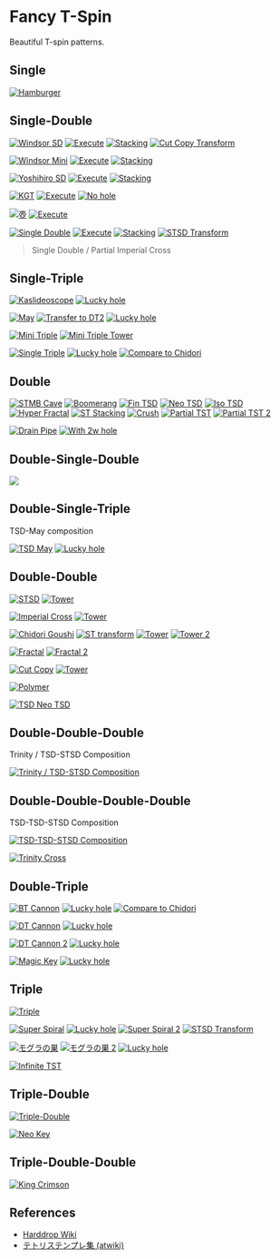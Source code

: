 Fancy T-Spin
============

Beautiful T-spin patterns.

Single
-------

[![Hamburger](https://fumen-svg-server--eight041.repl.co/?data=v115%40mfG8DeF8CeG8CeG8DeF8CeG8CeG8DeF8CeG8CeG8De%3FF8CeG8CeG8JeAgWJAIyehDVsZrDSBAAAvhJ0pBdlfFlBAAA%3F0fBdbfFbBAAAJkBAAA&delay=500)](https://harddrop.com/fumen/?v115@mfG8DeF8CeG8CeG8DeF8CeG8CeG8DeF8CeG8CeG8De?F8CeG8CeG8JeAgWJAIyehDVsZrDSBAAAvhJ0pBdlfFlBAAA?0fBdbfFbBAAAJkBAAA)

Single-Double
--------------

[![Windsor SD](https://fumen-svg-server--eight041.repl.co/?data=v115%40zgC8GeB8HeC8AeI8CeH8AeE8JeAgWMAXORoDzXyTAS%3FIT7B)](https://harddrop.com/fumen/?v115@zgC8GeB8HeC8AeI8CeH8AeE8JeAgWMAXORoDzXyTAS?IT7B)
[![Execute](https://fumen-svg-server--eight041.repl.co/?data=v115%40zgC8GeB8HeC8AeI8CeH8AeE8JeAgWHAlUlkDVPdCAv%3FhGtgflgf9gBAAANrfFrBAAA)](https://harddrop.com/fumen/?v115@zgC8GeB8HeC8AeI8CeH8AeE8JeAgWHAlUlkDVPdCAv?hGtgflgf9gBAAANrfFrBAAA)
[![Stacking](https://fumen-svg-server--eight041.repl.co/?delay=1500&data=v115%40HhC8DeF8DeG8AeE8JeAgWIAzOckDrOZyD0gR4GeR4L%3Fei0Ieg0WeAAPAA)](https://harddrop.com/fumen/?v115@HhC8DeF8DeG8AeE8JeAgWIAzOckDrOZyD0gR4GeR4L?ei0Ieg0WeAAPAA)
[![Cut Copy Transform](https://fumen-svg-server--eight041.repl.co/?delay=1500&data=v115%40zgC8GeB8HeC8AeI8CeH8AeE8JeAgWWADA3TASI3LEw%3FW98AQuReDudHNEy0BAAxgAtg0EeRpBtg0EeRpAth0neAAA)](https://harddrop.com/fumen/?v115@zgC8GeB8HeC8AeI8CeH8AeE8JeAgWWADA3TASI3LEw?W98AQuReDudHNEy0BAAxgAtg0EeRpBtg0EeRpAth0neAAA)

[![Windsor Mini](https://fumen-svg-server--eight041.repl.co/?data=v115%40HhI8AeF8CeH8AeB8JeAgWOAXORoDzXyTASo93DuuBA%3FA)](https://harddrop.com/fumen/?v115@HhI8AeF8CeH8AeB8JeAgWOAXORoDzXyTASo93DuuBA?A)
[![Execute](https://fumen-svg-server--eight041.repl.co/?data=v115%40HhI8AeF8CeH8AeB8JeAgWHAlUlkDVPdCAvhFVjf9jB%3FAAA9sflsBAAA)](https://harddrop.com/fumen/?v115@HhI8AeF8CeH8AeB8JeAgWHAlUlkDVPdCAvhFVjf9jB?AAA9sflsBAAA)
[![Stacking](https://fumen-svg-server--eight041.repl.co/?delay=1500&data=v115%40RhF8CeH8AeB8JeAgWIAzOckDrOZyDzgglIeglAeg0G%3Fehli0zheeAAA)](https://harddrop.com/fumen/?v115@RhF8CeH8AeB8JeAgWIAzOckDrOZyDzgglIeglAeg0G?ehli0zheeAAA)

[![Yoshihiro SD](https://fumen-svg-server--eight041.repl.co/?data=v115%40ChB8CeF8DeG8CeI8KeAgWOAZn81DJ9VXEvoo2Az2AA%3FA)](https://harddrop.com/fumen/?v115@ChB8CeF8DeG8CeI8KeAgWOAZn81DJ9VXEvoo2Az2AA?A)
[![Execute](https://fumen-svg-server--eight041.repl.co/?data=v115%40ChB8CeF8DeG8CeI8KeAgWHAlUlkDVPdCAvhFVtf9tB%3FAAAtsflsBAAA)](https://harddrop.com/fumen/?v115@ChB8CeF8DeG8CeI8KeAgWHAlUlkDVPdCAvhFVtf9tB?AAAtsflsBAAA)
[![Stacking](https://fumen-svg-server--eight041.repl.co/?delay=1500&data=v115%40HhD8FeD8FeD8PeAgWIAzOckDrOZyDChR4GeR4HeRpg%3F0GeRpi0KeAAAChxDGexDHexSgHGexSiHKeAAAChh0Geglg0%3FHeglh0Gehli0KeAAA)](https://harddrop.com/fumen/?v115@HhD8FeD8FeD8PeAgWIAzOckDrOZyDChR4GeR4HeRpg?0GeRpi0KeAAAChxDGexDHexSgHGexSiHKeAAAChh0Geglg0?Heglh0Gehli0KeAAA)

[![KGT](https://fumen-svg-server--eight041.repl.co/?data=v115%40pgD8CeG8BeG8CeH8AeI8AeI8AeE8JeAgWDAL71BA)](https://harddrop.com/fumen/?v115@pgD8CeG8BeG8CeH8AeI8AeI8AeE8JeAgWDAL71BA)
[![Execute](https://fumen-svg-server--eight041.repl.co/?data=v115%40pgD8CeG8BeG8CeH8AeI8AeI8AeE8JeAgWHAlUlkDVP%3FdCAvhGNhuAAVhBAAATTB9cflcBAAA)](https://harddrop.com/fumen/?v115@pgD8CeG8BeG8CeH8AeI8AeI8AeE8JeAgWHAlUlkDVP?dCAvhGNhuAAVhBAAATTB9cflcBAAA)
[![No hole](https://fumen-svg-server--eight041.repl.co/?data=v115%40HhD8CeG8BeG8CeD8JeAgWJAOH98AQcTDEFBAAAvhC9%3FrfVwBAAA)](https://harddrop.com/fumen/?v115@HhD8CeG8BeG8CeD8JeAgWJAOH98AQcTDEFBAAAvhC9?rfVwBAAA)

[![壺](https://fumen-svg-server--eight041.repl.co/?data=v115%409gC8CeF8EeF8CeG8CeD8JeAgWGAlPxRBGyAAA)](https://harddrop.com/fumen/?v115@9gC8CeF8EeF8CeG8CeD8JeAgWGAlPxRBGyAAA)
[![Execute](https://fumen-svg-server--eight041.repl.co/?data=v115%409gC8CeF8EeF8CeG8CeD8JeAgWHAlUlkDVPdCAvhHXr%3FQAAtlfllf9lBAAA9rflrBAAA)](https://harddrop.com/fumen/?v115@9gC8CeF8EeF8CeG8CeD8JeAgWHAlUlkDVPdCAvhHXr?QAAtlfllf9lBAAA9rflrBAAA)

[![Single Double](https://fumen-svg-server--eight041.repl.co/?data=v115%405gB8BeG8CeG8AeH8CeH8BeA8JeAgWPATOZyDs488AQ%3FmqhECDdCA)](https://harddrop.com/fumen/?v115@5gB8BeG8CeG8AeH8CeH8BeA8JeAgWPATOZyDs488AQ?mqhECDdCA)
[![Execute](https://fumen-svg-server--eight041.repl.co/?data=v115%405gB8BeG8CeG8AeH8CeH8BeA8JeAgWHAlUlkDVPdCAv%3FhI9efVjftsflsf9sBAAA9jfFoBAAA)](https://harddrop.com/fumen/?v115@5gB8BeG8CeG8AeH8CeH8BeA8JeAgWHAlUlkDVPdCAv?hI9efVjftsflsf9sBAAA9jfFoBAAA)
[![Stacking](https://fumen-svg-server--eight041.repl.co/?delay=1500&data=v115%40HhG8CeF8DeG8MeAgWIAzOckDrOZyD5gR4GeR4KehlI%3FeglIeglJeAAA)](https://harddrop.com/fumen/?v115@HhG8CeF8DeG8MeAgWIAzOckDrOZyD5gR4GeR4KehlI?eglIeglJeAAA)
[![STSD Transform](https://fumen-svg-server--eight041.repl.co/?data=v115%405gB8GeB8CeG8AeH8CeH8BeA8JeAg0QAz%2BT7BFbEwCy%3FC5aEmXyGEvhG9efVjftsf1sBAAA5jBcZBHhF8DeE8YeAAA)](https://harddrop.com/fumen/?v115@5gB8GeB8CeG8AeH8CeH8BeA8JeAg0QAz+T7BFbEwCy?C5aEmXyGEvhG9efVjftsf1sBAAA5jBcZBHhF8DeE8YeAAA)
> Single Double / Partial Imperial Cross

Single-Triple
--------------

[![Kaslideoscope](https://fumen-svg-server--eight041.repl.co/?data=v115%40pgD8CeF8DeF8AeI8CeG8CeI8AeD8JeAgWNALScDEJ3%3FENEzVzQEFBAAAhgRpHeRLHewDIewDAeiWEewDCegWEewDae%3FAAPAAvhHVcftlfVrf9rBAAAVhftqBAAA)](https://harddrop.com/fumen/?v115@pgD8CeF8DeF8AeI8CeG8CeI8AeD8JeAgWNALScDEJ3?ENEzVzQEFBAAAhgRpHeRLHewDIewDAeiWEewDCegWEewDae?AAPAAvhHVcftlfVrf9rBAAAVhftqBAAA)
[![Lucky hole](https://fumen-svg-server--eight041.repl.co/?data=v115%40fgD8BeG8CeG8AeI8CeG8CeI8AeH8AeE8JeAgWMAMwg%3F%2FD5oo2Ao3krDvhM9SuAAVXftgfVmf9mBAAA9XfVcftlBAAA%3FNrfFrBAAA)](https://harddrop.com/fumen/?v115@fgD8BeG8CeG8AeI8CeG8CeI8AeH8AeE8JeAgWMAMwg?/D5oo2Ao3krDvhM9SuAAVXftgfVmf9mBAAA9XfVcftlBAAA?NrfFrBAAA)
  
[![May](https://fumen-svg-server--eight041.repl.co/?data=v115%40pgB8HeA8IeA8AeI8BeH8CeG8BeG8JeAgWDANyJDAfg%3FRpHeRLHewDIewDAeBPFewDBeBPEewDceAAPAAvhGVbftkfF%3FqBAAAVgftpBAAA)](https://harddrop.com/fumen/?v115@pgB8HeA8IeA8AeI8BeH8CeG8BeG8JeAgWDANyJDAfg?RpHeRLHewDIewDAeBPFewDBeBPEewDceAAPAAvhGVbftkfF?qBAAAVgftpBAAA)
[![Transfer to DT2](https://fumen-svg-server--eight041.repl.co/?data=v115%40pgB8HeA8IeA8AeI8BeH8CeG8BeG8JeAgWTA0LkJET6%3FMXEFbEcEvoo2AkupAAvhGRbuAApffpkBAAAUcB3QBAAA)](https://harddrop.com/fumen/?v115@pgB8HeA8IeA8AeI8BeH8CeG8BeG8JeAgWTA0LkJET6?MXEFbEcEvoo2AkupAAvhGRbuAApffpkBAAAUcB3QBAAA)
[![Lucky hole](https://fumen-svg-server--eight041.repl.co/?data=v115%40fgB8BeG8CeG8AeI8BeH8CeG8BeI8AeG8JeAg0MAMwg%3F%2FD5oo2Ao3krDvhL9RuAAVWftffFlBAAA9WfVbftkBAAA9lf%3FFqBAAA)](https://harddrop.com/fumen/?v115@fgB8BeG8CeG8AeI8BeH8CeG8BeI8AeG8JeAg0MAMwg?/D5oo2Ao3krDvhL9RuAAVWftffFlBAAA9WfVbftkBAAA9lf?FqBAAA)

[![Mini Triple](https://fumen-svg-server--eight041.repl.co/?data=v115%40pgB8HeA8IeA8AeI8BeH8BeH8CeF8JeAgWNANOJ5DFb%3FEwCyuVDEFBAAAvhHVbuAAtkftpfVvBAAAVgftpBAAA)](https://harddrop.com/fumen/?v115@pgB8HeA8IeA8AeI8BeH8BeH8CeF8JeAgWNANOJ5DFb?EwCyuVDEFBAAAvhHVbuAAtkftpfVvBAAAVgftpBAAA)
[![Mini Triple Tower](https://fumen-svg-server--eight041.repl.co/?data=v115%40xeB8HeA8IeA8AeI8BeH8BeH8CeI8AeH8BeH8BeG8Ce%3FG8AeI8BeH8BeH8CeI8AeH8BeH8BeG8CeF8JeAg0VANOJ5DF%3FbEwCyuVDEloo2AUn9rDSBAAAxehWHegWIegWAeBPFewDBeB%3FPEewDBehHEewDCegHEewDRaAegHEeRaBewDEehWBewDEegW%3FCewDEegWAeBPwDEewDBeBPEewDBehHEewDCegHEewDRaAeg%3FHEeRaleAAAvhVVfetoetteVze99e9CfVHftQftVfVbf9lf9%3FqfVvBAAA9qBVvBtpBVvB9qBVvBtpBAAA)](https://harddrop.com/fumen/?v115@xeB8HeA8IeA8AeI8BeH8BeH8CeI8AeH8BeH8BeG8Ce?G8AeI8BeH8BeH8CeI8AeH8BeH8BeG8CeF8JeAg0VANOJ5DF?bEwCyuVDEloo2AUn9rDSBAAAxehWHegWIegWAeBPFewDBeB?PEewDBehHEewDCegHEewDRaAegHEeRaBewDEehWBewDEegW?CewDEegWAeBPwDEewDBeBPEewDBehHEewDCegHEewDRaAeg?HEeRaleAAAvhVVfetoetteVze99e9CfVHftQftVfVbf9lf9?qfVvBAAA9qBVvBtpBVvB9qBVvBtpBAAA)
  
[![Single Triple](https://fumen-svg-server--eight041.repl.co/?data=v115%409gD8BeG8DeG8AeJ8AeD8JeAgWPATOZyDs488AQuR5D%3FQDdCA%2FgRaBeBPCeRaDeBPeeAAPAAvhHNmfFmfdmBAAAXcBV%3FiftrBAAA)](https://harddrop.com/fumen/?v115@9gD8BeG8DeG8AeJ8AeD8JeAgWPATOZyDs488AQuR5D?QDdCA/gRaBeBPCeRaDeBPeeAAPAAvhHNmfFmfdmBAAAXcBV?iftrBAAA)
[![Lucky hole](https://fumen-svg-server--eight041.repl.co/?data=v115%40zgD8BeG8DeG8AeJ8AeJ8AeC8JeAg0MAMwg%2FD5oo2Ao%3F3krDvhHNhuAAFhfdhBAAAXXBVdftmBAAAHhD8DeE8EeB8Te%3FAAAvhCNsfFsBAAA)](https://harddrop.com/fumen/?v115@zgD8BeG8DeG8AeJ8AeJ8AeC8JeAg0MAMwg/D5oo2Ao?3krDvhHNhuAAFhfdhBAAAXXBVdftmBAAAHhD8DeE8EeB8Te?AAAvhCNsfFsBAAA)
[![Compare to Chidori](https://fumen-svg-server--eight041.repl.co/?delay=1000&data=v115%409gB8R4BeBtC8R4DeBtE8AeJ8AeD8JeAgWWADHvQEBM%3FVTASYlNEFbs2BouCNEyuBAA6gg0HeAPglHeg0glAteeAAPA%3FA)](https://harddrop.com/fumen/?v115@9gB8R4BeBtC8R4DeBtE8AeJ8AeD8JeAgWWADHvQEBM?VTASYlNEFbs2BouCNEyuBAA6gg0HeAPglHeg0glAteeAAPA?A)

Double
---------

[![STMB Cave](https://fumen-svg-server--eight041.repl.co/?delay=1000&data=v115%409gC8CeH8AeI8CeG8CeC8JeAgWLAzeW0BFbs2BBSdCA%3FrgRpHeRpLeRaGeRageAAPAArgxSHeRpHegWIegWkeAAA0gg%3FlBPGegHglIeglkeAAAsgAtGegWhlGeg0APCehHxDEeRagWI%3FegWVeAAA)](https://harddrop.com/fumen/?v115@9gC8CeH8AeI8CeG8CeC8JeAgWLAzeW0BFbs2BBSdCA?rgRpHeRpLeRaGeRageAAPAArgxSHeRpHegWIegWkeAAA0gg?lBPGegHglIeglkeAAAsgAtGegWhlGeg0APCehHxDEeRagWI?egWVeAAA)
[![Boomerang](https://fumen-svg-server--eight041.repl.co/?data=v115%40agB8IeA8CeE8AeH8BeH8BeI8AeI8AeI8AeD8JeAgWJ%3FACnrGEFMkJEHBAAAvhCWSuAA%2BcBAAA)](https://harddrop.com/fumen/?v115@agB8IeA8CeE8AeH8BeH8BeI8AeI8AeI8AeD8JeAgWJ?ACnrGEFMkJEHBAAAvhCWSuAA+cBAAA)
[![Fin TSD](https://fumen-svg-server--eight041.repl.co/?data=v115%400gC8GeA8HeB8HeB8BeH8AeG8JeAgWJAGOpTASY9tCk%3FAAAA0giHGegHveAAPAAvhDlhflgfNqBAAA)](https://harddrop.com/fumen/?v115@0gC8GeA8HeB8HeB8BeH8AeG8JeAgWJAGOpTASY9tCk?AAAA0giHGegHveAAPAAvhDlhflgfNqBAAA)
[![Neo TSD](https://fumen-svg-server--eight041.repl.co/?data=v115%40zgC8GeA8IeB8BeH8BeH8AeG8JeAgWJAOYrTASY9tCk%3FAAAAzgiHGegHweAAPAAvhEtgflgfFgfNqBAAA)](https://harddrop.com/fumen/?v115@zgC8GeA8IeB8BeH8BeH8AeG8JeAgWJAOYrTASY9tCk?AAAAzgiHGegHweAAPAAvhEtgflgfFgfNqBAAA)
[![Iso TSD](https://fumen-svg-server--eight041.repl.co/?data=v115%40zgD8FeA8IeB8HeA8BeI8AeG8JeAgWJAJtrTASY9tCk%3FAAAAzgzD3eAAPAAvhDlhfFgfdqBAAA)](https://harddrop.com/fumen/?v115@zgD8FeA8IeB8HeA8BeI8AeG8JeAgWJAJtrTASY9tCk?AAAAzgzD3eAAPAAvhDlhfFgfdqBAAA)
[![Hyper Fractal](https://fumen-svg-server--eight041.repl.co/?data=v115%407fF8DeF8DeF8DeF8DeF8DeF8DeF8DeF8DeF8DeF8De%3FF8Je%2BKYPAIGurDyoo2AmLckD0isCAvhPipQAAAAA%2BgBifB%2B%3FWBiVB%2BMB9VflVBAAA9fflfBAAA9pflpBAAA)](https://harddrop.com/fumen/?v115@7fF8DeF8DeF8DeF8DeF8DeF8DeF8DeF8DeF8DeF8De?F8Je+KYPAIGurDyoo2AmLckD0isCAvhPipQAAAAA+gBifB+?WBiVB+MB9VflVBAAA9fflfBAAA9pflpBAAA)
[![ST Stacking](https://fumen-svg-server--eight041.repl.co/?data=v115%40mfG8DeF8CeG8CeG8DeF8CeG8CeG8DeF8CeG8CeG8De%3FF8CeG8CeG8JeAg0NAze88AwMWeDjB2JEHBAAAmfAAgWIegW%3FHehWHehHIegHHeQagHHeRaIeQaHeRLHeRLIeAPHeBPHeAPP%3FeAAecfRpg0D8CeQpwSgWIegWGeBPgHHewhQLHewhQLIegHI%3FegHIegHGeRpgWGexhgWIeAPGeBtHeAtPeAAAvhS%2FpBdlfFl%3FBAAA%2FkBdgfFgBAAA%2FfBdbfFbBAAeZkBvaBdWfFWBAAAZlBA%3FAA)](https://harddrop.com/fumen/?v115@mfG8DeF8CeG8CeG8DeF8CeG8CeG8DeF8CeG8CeG8De?F8CeG8CeG8JeAg0NAze88AwMWeDjB2JEHBAAAmfAAgWIegW?HehWHehHIegHHeQagHHeRaIeQaHeRLHeRLIeAPHeBPHeAPP?eAAecfRpg0D8CeQpwSgWIegWGeBPgHHewhQLHewhQLIegHI?egHIegHGeRpgWGexhgWIeAPGeBtHeAtPeAAAvhS/pBdlfFl?BAAA/kBdgfFgBAAA/fBdbfFbBAAeZkBvaBdWfFWBAAAZlBA?AA)
[![Crush](https://fumen-svg-server--eight041.repl.co/?delay=1000&data=v115%40%2Fgh0FeB8g0CeF8g0R4G8R4AeE8JeAg0FAjLJbEIBAA%3FAUhRLgHFewhQLPeAAPAA)](https://harddrop.com/fumen/?v115@/gh0FeB8g0CeF8g0R4G8R4AeE8JeAg0FAjLJbEIBAA?AUhRLgHFewhQLPeAAPAA)
[![Partial TST](https://fumen-svg-server--eight041.repl.co/?data=v115%40zgB8HeA8IeA8AeI8BeH8CeF8JeAgWNAQCaeEpikTAS%3FY9tC0AAAAJhBPIeBPYeAAPAAvhCVgftpBAAA)](https://harddrop.com/fumen/?v115@zgB8HeA8IeA8AeI8BeH8CeF8JeAgWNAQCaeEpikTAS?Y9tC0AAAAJhBPIeBPYeAAPAAvhCVgftpBAAA)
[![Partial TST 2](https://fumen-svg-server--eight041.repl.co/?data=v115%40zgB8HeA8IeA8AeI8BeH8DeE8JeAgWRAQCaeEpikTAS%3FY9tCUoo2ASAAAAJhzDGeiWIegWNeAAAvhCVgftpBAAA)](https://harddrop.com/fumen/?v115@zgB8HeA8IeA8AeI8BeH8DeE8JeAgWRAQCaeEpikTAS?Y9tCUoo2ASAAAAJhzDGeiWIegWNeAAAvhCVgftpBAAA)

[![Drain Pipe](https://fumen-svg-server--eight041.repl.co/?data=v115%40fgB8CeG8DeI8AeH8BeH8AeI8AeI8AeE8JeAgWMAkLs%3F4Duoo2AQutrDvhCUSuUAzO0dEloo2Awno2AzX%2FdEEszQEch%3FQCAjLBAAAAPAA)](https://harddrop.com/fumen/?v115@fgB8CeG8DeI8AeH8BeH8AeI8AeI8AeE8JeAgWMAkLs?4Duoo2AQutrDvhCUSuUAzO0dEloo2Awno2AzX/dEEszQEch?QCAjLBAAAAPAA)
[![With 2w hole](https://fumen-svg-server--eight041.repl.co/?data=v115%40fgB8CeG8DeI8AeH8BeH8BeH8BeH8BeD8JeAgWQAXu%2B%3F1DFbU9A3oo2Ao3krDvhDWXuAA%2Bhf%2BrBAAA)](https://harddrop.com/fumen/?v115@fgB8CeG8DeI8AeH8BeH8BeH8BeH8BeD8JeAgWQAXu+?1DFbU9A3oo2Ao3krDvhDWXuAA+hf+rBAAA)

Double-Single-Double
--------------------

[![](https://fumen-svg-server--eight041.repl.co/?data=v115%40pgC8BeH8CeI8AeH8BeG8CeF8CeE8JeAglAhRaGeRaj%3FeAAeughHIegHIegHIegWIegWHehWMeAAekgRpHexhIeQaIe%3FQaIeQLIeQLHehlMeAAevhJtWfVcf9mBAAAdrf1vBAAAdrfF%3FrBAAA)](https://harddrop.com/fumen/?v115@pgC8BeH8CeI8AeH8BeG8CeF8CeE8JeAglAhRaGeRaj?eAAeughHIegHIegHIegWIegWHehWMeAAekgRpHexhIeQaIe?QaIeQLIeQLHehlMeAAevhJtWfVcf9mBAAAdrf1vBAAAdrfF?rBAAA)

Double-Single-Triple
--------------------

TSD-May composition

[![TSD May](https://fumen-svg-server--eight041.repl.co/?delay=1000&data=v115%40agB8IeA8CeE8AeH8CeH8AeH8BeG8CeH8BeD8JeAgWJ%3FAUNKSASo9cDZBAAA5gA8GeAAAeAAGeA8ieAAAAhAABeA8Ge%3FAAAeAAFeB8YeAAANhA8GeAAAeAAGeA8OeAAAUhAABeA8GeA%3FAA8NeAAAKhAAIeA8AeA8IeAANeAAAKhA8AeA8GeAAAeAAXe%3FAAAKhAAA8JeA8GeAAPeAAA)](https://harddrop.com/fumen/?v115@agB8IeA8CeE8AeH8CeH8AeH8BeG8CeH8BeD8JeAgWJ?AUNKSASo9cDZBAAA5gA8GeAAAeAAGeA8ieAAAAhAABeA8Ge?AAAeAAFeB8YeAAANhA8GeAAAeAAGeA8OeAAAUhAABeA8GeA?AA8NeAAAKhAAIeA8AeA8IeAANeAAAKhA8AeA8GeAAAeAAXe?AAAKhAAA8JeA8GeAAPeAAA)
[![Lucky hole](https://fumen-svg-server--eight041.repl.co/?delay=1000&data=v115%40LgC8BeH8CeI8AeH8CeH8AeH8BeG8CeH8BeH8AeE8Je%3FAgWMAMwg%2FD5oo2Ao3krDvgA8GeAAAeAAGeA8seAAPAA2gAA%3FBeA8GeAAAeAAFeB8ieAAADhA8GeAAAeAAGeA8YeAAAKhAAB%3FeA8GeAAA8XeAAAAhAAIeA8AeA8IeAAXeAAAAhA8AeA8GeAA%3FAeAAheAAAAhAAA8JeA8GeAAZeAAA)](https://harddrop.com/fumen/?v115@LgC8BeH8CeI8AeH8CeH8AeH8BeG8CeH8BeH8AeE8Je?AgWMAMwg/D5oo2Ao3krDvgA8GeAAAeAAGeA8seAAPAA2gAA?BeA8GeAAAeAAFeB8ieAAADhA8GeAAAeAAGeA8YeAAAKhAAB?eA8GeAAA8XeAAAAhAAIeA8AeA8IeAAXeAAAAhA8AeA8GeAA?AeAAheAAAAhAAA8JeA8GeAAZeAAA)

Double-Double
--------------

[![STSD](https://fumen-svg-server--eight041.repl.co/?delay=1500&data=v115%402gB8HeA8FeD8AeI8BeH8BeD8JeAgWEAz%2BT7B2gBAHe%3FAAFeDAAeIABeHABeDAJeAAPAA2gh0Heg0Ieg0AehlEeRpBe%3FglEeRpBeglMeAAA2ghHHegHIegHAehWEexSBegWEexSBeg0%3FC8JeAAA2gh0Heg0Ieg0AeBtEeRpBeBtDeRpPeAAA2ghHHeg%3FHIegHAeBPEexSBeBPBeB8xwBeDAJeAAA2gR4GeR4HeRpAeh%3FlEeRpBeglIeglMeAAA2gxDGexDHexSAehWEexSBegWIeg0C%3F8JeAAA2gR4GeR4HeRpAeBtEeRpBeBtVeAAA2gxDGexDHexS%3FAeBPEexSBeBPVeAAA2gh0Geglg0Heglg0AeBtEehlBeBtVe%3FAAA)](https://harddrop.com/fumen/?v115@2gB8HeA8FeD8AeI8BeH8BeD8JeAgWEAz+T7B2gBAHe?AAFeDAAeIABeHABeDAJeAAPAA2gh0Heg0Ieg0AehlEeRpBe?glEeRpBeglMeAAA2ghHHegHIegHAehWEexSBegWEexSBeg0?C8JeAAA2gh0Heg0Ieg0AeBtEeRpBeBtDeRpPeAAA2ghHHeg?HIegHAeBPEexSBeBPBeB8xwBeDAJeAAA2gR4GeR4HeRpAeh?lEeRpBeglIeglMeAAA2gxDGexDHexSAehWEexSBegWIeg0C?8JeAAA2gR4GeR4HeRpAeBtEeRpBeBtVeAAA2gxDGexDHexS?AeBPEexSBeBPVeAAA2gh0Geglg0Heglg0AeBtEehlBeBtVe?AAA)
[![Tower](https://fumen-svg-server--eight041.repl.co/?data=v115%40LgE8EeD8FeD8AeI8BeH8BeH8CeI8AeH8BeH8BeC8Je%3FAgWFAUn9rDSBAAAvhN1NuAANXfNcf1hfdsBAAA1XfNhfNmf%3FlrBAAA1hfNrBAAA)](https://harddrop.com/fumen/?v115@LgE8EeD8FeD8AeI8BeH8BeH8CeI8AeH8BeH8BeC8Je?AgWFAUn9rDSBAAAvhN1NuAANXfNcf1hfdsBAAA1XfNhfNmf?lrBAAA1hfNrBAAA)

[![Imperial Cross](https://fumen-svg-server--eight041.repl.co/?data=v115%402gB8HeA8FeD8AeH8CeH8AeE8JeAgWQAJ0trDy%2BzCEF%3Fbs2BynEbEvhE1huAANrfFrfdrBAAA)](https://harddrop.com/fumen/?v115@2gB8HeA8FeD8AeH8CeH8AeE8JeAgWQAJ0trDy+zCEF?bs2BynEbEvhE1huAANrfFrfdrBAAA)
[![Tower](https://fumen-svg-server--eight041.repl.co/?data=v115%40jfD8BeG8CeG8AeH8CeH8AeJ8CeI8AeH8CeH8AeF8Ce%3FG8AeH8CeH8AeF8JeAgWFAUn9rDSBAAAvha90eV5etCflCf9%3FCBAAA9%2BeFDBAAANIf1NfdYfFYfNYBAAANSflXBAAA9cfVhf%3Ftqflqf9qBAAA9mfFrBAAA)](https://harddrop.com/fumen/?v115@jfD8BeG8CeG8AeH8CeH8AeJ8CeI8AeH8CeH8AeF8Ce?G8AeH8CeH8AeF8JeAgWFAUn9rDSBAAAvha90eV5etCflCf9?CBAAA9+eFDBAAANIf1NfdYfFYfNYBAAANSflXBAAA9cfVhf?tqflqf9qBAAA9mfFrBAAA)

[![Chidori Goushi](https://fumen-svg-server--eight041.repl.co/?delay=1500&data=v115%400gB8GeB8CeH8CeH8AeH8AeF8JeAg0QAj8FoDPMeTAS%3FIAME1974D0gBAGeBAIeBAIeBAZeAAA0gR4GeR4IeBtIeBtZ%3FeAAPAA0gxDGewhwDIeBPIeBPZeAAArgAtHeBtHeAtIeBtIe%3FBtZeAAepgB8AtBeF8AtAPBeE8AeAtA8BeAAEeBtBeA8FeAt%3FAPJeAAOeAAtGAKepaEhDCAAKhQ4IeR4IeQ4OeAAtAApgCAB%3FeEAAeAAJeAAIeAAwDIewDwhIewhOeAAtMAv%2BbrDyoo2AjAH%3FbEhgAtHeBtHeAtJeQ4IeR4IeQ4ZeAAtAAhgAPGeA8BPDeC8%3FAeAPCeBADeAAwDIexDAeAAGewhAAYeAAeqgh0CeAtDeg0Ce%3FBtDeg0ilAtFeglkeAAefgB8EeC8AeglgHCeAPDeglCeBPDe%3FgliWAPAAEegWCeAAgeAAtMA0LmQEs488AQ%2BT7BMgQ4IeR4I%3FeQ4BeRpHeRpFezhGei0Ieg0geAAtAA)](https://harddrop.com/fumen/?v115@0gB8GeB8CeH8CeH8AeH8AeF8JeAg0QAj8FoDPMeTAS?IAME1974D0gBAGeBAIeBAIeBAZeAAA0gR4GeR4IeBtIeBtZ?eAAPAA0gxDGewhwDIeBPIeBPZeAAArgAtHeBtHeAtIeBtIe?BtZeAAepgB8AtBeF8AtAPBeE8AeAtA8BeAAEeBtBeA8FeAt?APJeAAOeAAtGAKepaEhDCAAKhQ4IeR4IeQ4OeAAtAApgCAB?eEAAeAAJeAAIeAAwDIewDwhIewhOeAAtMAv+brDyoo2AjAH?bEhgAtHeBtHeAtJeQ4IeR4IeQ4ZeAAtAAhgAPGeA8BPDeC8?AeAPCeBADeAAwDIexDAeAAGewhAAYeAAeqgh0CeAtDeg0Ce?BtDeg0ilAtFeglkeAAefgB8EeC8AeglgHCeAPDeglCeBPDe?gliWAPAAEegWCeAAgeAAtMA0LmQEs488AQ+T7BMgQ4IeR4I?eQ4BeRpHeRpFezhGei0Ieg0geAAtAA)
[![ST transform](https://fumen-svg-server--eight041.repl.co/?data=v115%400gB8GeB8CeH8CeH8AeH8AeF8JeAgWOAze88AQeSeDu%3FdHNEy0BAAvhEdmuAAFmfNmBAAeacBfgA8IeA8IeA8IeA8De%3FE8neAAAvhDtVfVbf9lBAAA)](https://harddrop.com/fumen/?v115@0gB8GeB8CeH8CeH8AeH8AeF8JeAgWOAze88AQeSeDu?dHNEy0BAAvhEdmuAAFmfNmBAAeacBfgA8IeA8IeA8IeA8De?E8neAAAvhDtVfVbf9lBAAA)
[![Tower](https://fumen-svg-server--eight041.repl.co/?data=v115%40kfB8GeB8CeH8CeH8AeH8AeH8CeH8CeH8AeH8AeH8Ce%3FH8CeH8AeH8AeF8JeAgWFAUn9rDSBAAAvhRd%2BtAAF%2BAAAAtC%3FflCBAAAdSfFSBAAAtWflWBAAAdmfFmBAAAtqflqBAAA)](https://harddrop.com/fumen/?v115@kfB8GeB8CeH8CeH8AeH8AeH8CeH8CeH8AeH8AeH8Ce?H8CeH8AeH8AeF8JeAgWFAUn9rDSBAAAvhRd+tAAF+AAAAtC?flCBAAAdSfFSBAAAtWflWBAAAdmfFmBAAAtqflqBAAA)
[![Tower 2](https://fumen-svg-server--eight041.repl.co/?data=v115%40jfC8CeF8CeH8CeF8CeH8CeF8CeH8CeH8AeH8AeJ8Ae%3FH8AeJ8AeH8AeF8JeAgWJAUn9rDyoo2ASAAAAvhRdSuAAFSB%3FAAAtWflWBAAAdcfFcBAAAtgflgBAAAdmfFmBAAAtqflqBAA%3FA)](https://harddrop.com/fumen/?v115@jfC8CeF8CeH8CeF8CeH8CeF8CeH8CeH8AeH8AeJ8Ae?H8AeJ8AeH8AeF8JeAgWJAUn9rDyoo2ASAAAAvhRdSuAAFSB?AAAtWflWBAAAdcfFcBAAAtgflgBAAAdmfFmBAAAtqflqBAA?A)
  
[![Fractal](https://fumen-svg-server--eight041.repl.co/?data=v115%401gB8FeC8CeH8AeH8CeH8AeE8JeAgWHAmLckD0isCAv%3FhFNhuAAFhBAAANrfFrBAAA)](https://harddrop.com/fumen/?v115@1gB8FeC8CeH8AeH8CeH8AeE8JeAgWHAmLckD0isCAv?hFNhuAAFhBAAANrfFrBAAA)
[![Fractal 2](https://fumen-svg-server--eight041.repl.co/?data=v115%40pgD8FeC8CeH8AeI8BeG8CeH8AeE8JeAgWLAmLckD0i%3FkTAS4oAAvhFNcuAAFcBAAANrfFrBAAA)](https://harddrop.com/fumen/?v115@pgD8FeC8CeH8AeI8BeG8CeH8AeE8JeAgWLAmLckD0i?kTAS4oAAvhFNcuAAFcBAAANrfFrBAAA)
  
[![Cut Copy](https://fumen-svg-server--eight041.repl.co/?delay=1500&data=v115%406gF8DeF8DeG8AeI8AeE8JeAgWKADA3TASI3LEwGCAA%3FqgR4BeRpCeR4CeRpGei0Ieg0geAAPAAqgxDBexSCexhCexS%3FGehHglIeglgeAAPRAFb%2BsCUkFSASIncD2488AZAAAAfgg0D%3FeRpCei0BeRpHeR4GeR4reAAA)](https://harddrop.com/fumen/?v115@6gF8DeF8DeG8AeI8AeE8JeAgWKADA3TASI3LEwGCAA?qgR4BeRpCeR4CeRpGei0Ieg0geAAPAAqgxDBexSCexhCexS?GehHglIeglgeAAPRAFb+sCUkFSASIncD2488AZAAAAfgg0D?eRpCei0BeRpHeR4GeR4reAAA)
[![Tower](https://fumen-svg-server--eight041.repl.co/?data=v115%40jfB8BeH8CeH8AeG8CeH8AeI8CeH8AeG8CeH8AeI8Ce%3FH8AeG8CeH8AeG8JeAg0FAUn9rDSBAAAUfAtDeRpBeBtDeRL%3FBeAPgWDeBPCegWDegHBPAehWDegHCeRaDehHAeRagWDeBPC%3FegWDegHBPAehWDegHCeRaDehHAeRagWDeBPCegWDegHBPAe%3FhWDegHCeRaDehHAeRaOeAAPAAvhR94el4AAAANCfFCBAAA9%3FMflMBAAANWfFWBAAA9gflgBAAANqfFqBAAA)](https://harddrop.com/fumen/?v115@jfB8BeH8CeH8AeG8CeH8AeI8CeH8AeG8CeH8AeI8Ce?H8AeG8CeH8AeG8JeAg0FAUn9rDSBAAAUfAtDeRpBeBtDeRL?BeAPgWDeBPCegWDegHBPAehWDegHCeRaDehHAeRagWDeBPC?egWDegHBPAehWDegHCeRaDehHAeRagWDeBPCegWDegHBPAe?hWDegHCeRaDehHAeRaOeAAPAAvhR94el4AAAANCfFCBAAA9?MflMBAAANWfFWBAAA9gflgBAAANqfFqBAAA)
  
[![Polymer](https://fumen-svg-server--eight041.repl.co/?data=v115%40igC8GeA8IeA8FeD8BeH8AeJ8BeH8AeD8JeAg0HAQ3E%3FvEtI6CAYgg0IeiWGewDIewDIewDBeRaEewDAeRaFeRLHeRL%3FOeAAPAAvhHlYflXfNhBAAeliflhftrBAAA)](https://harddrop.com/fumen/?v115@igC8GeA8IeA8FeD8BeH8AeJ8BeH8AeD8JeAg0HAQ3E?vEtI6CAYgg0IeiWGewDIewDIewDBeRaEewDAeRaFeRLHeRL?OeAAPAAvhHlYflXfNhBAAeliflhftrBAAA)

[![TSD Neo TSD](https://fumen-svg-server--eight041.repl.co/?data=v115%40kgB8IeA8CeE8AeH8BeG8CeG8BeI8AeE8JeAg0PAUNK%3FSAS4fqDvoo2AUNSBAvhIVXuAA9hBAAAiXB9gflgfFhfdrBA%3FAA)](https://harddrop.com/fumen/?v115@kgB8IeA8CeE8AeH8BeG8CeG8BeI8AeE8JeAg0PAUNK?SAS4fqDvoo2AUNSBAvhIVXuAA9hBAAAiXB9gflgfFhfdrBA?AA)

Double-Double-Double
--------------------

Trinity / TSD-STSD Composition

[![Trinity / TSD-STSD Composition](https://fumen-svg-server--eight041.repl.co/?delay=1000&data=v115%40jgB8IeA8DeD8AeH8BeG8CeH8AeI8BeE8JeAgWJAie8%3F8AwM%2BtCkAAAAJhA8IeAAAeAAIeA8OeAAtHA0L2JEJPKDATh%3FA8BeAAGeA8AAOeAAPLA0L2JEJPCUAS4oAAMhAAGeA8AeA8G%3FeAAPeAAPJAke88AwM%2BtCkAAAAChAAGeA8AeA8GeAAZeAAPK%3FAkuhRASITxCz2AAA)](https://harddrop.com/fumen/?v115@jgB8IeA8DeD8AeH8BeG8CeH8AeI8BeE8JeAgWJAie8?8AwM+tCkAAAAJhA8IeAAAeAAIeA8OeAAtHA0L2JEJPKDATh?A8BeAAGeA8AAOeAAPLA0L2JEJPCUAS4oAAMhAAGeA8AeA8G?eAAPeAAPJAke88AwM+tCkAAAAChAAGeA8AeA8GeAAZeAAPK?AkuhRASITxCz2AAA)

Double-Double-Double-Double
-----------------------------

TSD-TSD-STSD Composition

[![TSD-TSD-STSD Composition](https://fumen-svg-server--eight041.repl.co/?delay=1000&data=v115%40OgB8IeA8EeC8AeH8CeH8AeH8CeH8AeH8BeH8BeF8Je%3FAg0RAz%2BT7BFbE6B0r78AwM%2BtCkAAAABhA8GeAAAeAAGeA8a%3FeAAtQAz%2BT7BFbE6BUoo2Az%2BT7BIhAABeA8GeAAA8ZeAAtQA%3Fz%2BT7BFbUzBUoo2Az%2BT7BIhA8KeBAGeA8QeAAtSAz%2BT7BFbE%3FwCyOJ5D0W98AQbAAAShAABeA8GeAAA8PeAAPOAz%2BT7BFbEw%3FCyOJ5D0GCAAtgA8GeAAAeAAGeA8ReA8BeAAGeA8AAPeAAtX%3FAEHxhDs488AQ2tSASo78A436ACFr4AA0gAABeA8GeAAA8te%3FAAtXAEHxhDs488AQztSASo78A436ACFr4AAShAABeA8GeAA%3FA8PeAAtTAie88AQOKSASo78A436ACFr4AA0gA8BeAAGeA8A%3FAteAAPTA0G88AQztSASo78A436ACFr4AALhAAFeB8JeAAPe%3FAAtPAFbuRATJUABG46ACFr4AA0gAABeA8GeAAA8teAAeIhA%3FABeA8GeAAA8ZeAAe0gA8BeAAGeA8AAteAAA3gA8GeAAAeAA%3FFeB8JeBAGeA8QeAAtSA0L2JEJPCUAS4gRASITxCz2AAA%2BgA%3FABeA8GeAAA8jeAAPPAFbuRATJUABG46ACFr4AAShAABeA8G%3FeAAA8PeAAPOA0L2JEJPCUASITxCz2AAA%2BgA8BeAAGeA8AAj%3FeAAPPAFbuRATJUABG46ACFr4AA)](https://harddrop.com/fumen/?v115@OgB8IeA8EeC8AeH8CeH8AeH8CeH8AeH8BeH8BeF8Je?Ag0RAz+T7BFbE6B0r78AwM+tCkAAAABhA8GeAAAeAAGeA8a?eAAtQAz+T7BFbE6BUoo2Az+T7BIhAABeA8GeAAA8ZeAAtQA?z+T7BFbUzBUoo2Az+T7BIhA8KeBAGeA8QeAAtSAz+T7BFbE?wCyOJ5D0W98AQbAAAShAABeA8GeAAA8PeAAPOAz+T7BFbEw?CyOJ5D0GCAAtgA8GeAAAeAAGeA8ReA8BeAAGeA8AAPeAAtX?AEHxhDs488AQ2tSASo78A436ACFr4AA0gAABeA8GeAAA8te?AAtXAEHxhDs488AQztSASo78A436ACFr4AAShAABeA8GeAA?A8PeAAtTAie88AQOKSASo78A436ACFr4AA0gA8BeAAGeA8A?AteAAPTA0G88AQztSASo78A436ACFr4AALhAAFeB8JeAAPe?AAtPAFbuRATJUABG46ACFr4AA0gAABeA8GeAAA8teAAeIhA?ABeA8GeAAA8ZeAAe0gA8BeAAGeA8AAteAAA3gA8GeAAAeAA?FeB8JeBAGeA8QeAAtSA0L2JEJPCUAS4gRASITxCz2AAA+gA?ABeA8GeAAA8jeAAPPAFbuRATJUABG46ACFr4AAShAABeA8G?eAAA8PeAAPOA0L2JEJPCUASITxCz2AAA+gA8BeAAGeA8AAj?eAAPPAFbuRATJUABG46ACFr4AA)

[![Trinity Cross](https://fumen-svg-server--eight041.repl.co/?data=v115%40LgD8BeH8CeI8AeH8BeH8BeG8CeG8AeH8CeH8AeE8Je%3FAgWPA0L2JEJPCUASI%2FVEvt8CAvhVNIf1NfdYfddf1hfNrfF%3FrfdrBAAANSf1XfdifdnflrBAAANcf1hfdsBAAANmflrBAAA%3F)](https://harddrop.com/fumen/?v115@LgD8BeH8CeI8AeH8BeH8BeG8CeG8AeH8CeH8AeE8Je?AgWPA0L2JEJPCUASI/VEvt8CAvhVNIf1NfdYfddf1hfNrfF?rfdrBAAANSf1XfdifdnflrBAAANcf1hfdsBAAANmflrBAAA?)

Double-Triple
--------------

[![BT Cannon](https://fumen-svg-server--eight041.repl.co/?data=v115%40kgB8IeA8CeE8AeH8BeG8CeH8AeJ8AeD8JeAgWLAie8%3F8AwEjJEuXxCAkgBPIeAPAtEeRaAeRLDeRaBeRLpeAAPAAkg%3FhlIeglAPHeQpwwHeQawwHegHHehHWeAAAvhGVXf9hfFmBAA%3FeVhf9rBAAA)](https://harddrop.com/fumen/?v115@kgB8IeA8CeE8AeH8BeG8CeH8AeJ8AeD8JeAgWLAie8?8AwEjJEuXxCAkgBPIeAPAtEeRaAeRLDeRaBeRLpeAAPAAkg?hlIeglAPHeQpwwHeQawwHegHHehHWeAAAvhGVXf9hfFmBAA?eVhf9rBAAA)
[![Lucky hole](https://fumen-svg-server--eight041.repl.co/?data=v115%40VgC8BeB8CeC8CeI8AeH8BeG8CeH8AeJ8AeH8AeE8Je%3FAgWMAMwg%2FD5oo2Ao3krDvhLtMfVSf9cfFhBAAAtWfVcf9mB%3FAAAtlfFrBAAA)](https://harddrop.com/fumen/?v115@VgC8BeB8CeC8CeI8AeH8BeG8CeH8AeJ8AeH8AeE8Je?AgWMAMwg/D5oo2Ao3krDvhLtMfVSf9cfFhBAAAtWfVcf9mB?AAAtlfFrBAAA)
[![Compare to Chidori](https://fumen-svg-server--eight041.repl.co/?delay=1000&data=v115%40kgBtIeBtBeC8R4AeilC8R4BeglF8CeH8AeJ8AeD8Je%3FAgWWADHvQEBMVTASYlNEFbs2BouCNEyuBAAkgBPEeQ4CeBP%3FglCeQaAewDGewhCegWqeAAPAA)](https://harddrop.com/fumen/?v115@kgBtIeBtBeC8R4AeilC8R4BeglF8CeH8AeJ8AeD8Je?AgWWADHvQEBMVTASYlNEFbs2BouCNEyuBAAkgBPEeQ4CeBP?glCeQaAewDGewhCegWqeAAPAA)
  
[![DT Cannon](https://fumen-svg-server--eight041.repl.co/?data=v115%40hgB8IeA8FeB8AeH8BeH8CeH8AeI8AeG8JeAgWLAke8%3F8AwEjJEuXxCAhghHIegHFehWAegHFegWBeBPEegWCeBPheA%3FAPAA3gRaGeRpJeAtDeRLAeBPEeRLAeAPPeAAAvhJNQf1Vfd%3FgfdlfFlBAAANaf1ffdqBAAA)](https://harddrop.com/fumen/?v115@hgB8IeA8FeB8AeH8BeH8CeH8AeI8AeG8JeAgWLAke8?8AwEjJEuXxCAhghHIegHFehWAegHFegWBeBPEegWCeBPheA?APAA3gRaGeRpJeAtDeRLAeBPEeRLAeAPPeAAAvhJNQf1Vfd?gfdlfFlBAAANaf1ffdqBAAA)
[![Lucky hole](https://fumen-svg-server--eight041.repl.co/?data=v115%40XgB8IeI8AeH8BeH8CeH8AeI8AeH8AeH8JeAgWMAMwg%3F%2FD5oo2Ao3krDvhMNLf1QfdbfdgfFgBAAANVf1afdlBAAANk%3FflpBAAA)](https://harddrop.com/fumen/?v115@XgB8IeI8AeH8BeH8CeH8AeI8AeH8AeH8JeAgWMAMwg?/D5oo2Ao3krDvhMNLf1QfdbfdgfFgBAAANVf1afdlBAAANk?flpBAAA)
  
[![DT Cannon 2](https://fumen-svg-server--eight041.repl.co/?data=v115%40jgB8IeA8DeD8AeH8CeH8AeH8BeI8AeE8JeAgWPAke8%3F8AwEjJEuXpTAS4oAA1gRaAeBPDeRaCeBPpeAAPAAjgBPIeA%3FPAtEexhAehlDexhCeglAtGegHgWHeiHVeAAAagR4GeRpAtR%3FegWAPIeAPIeAPHexhg0GeRLMeAAAvhG1WfdhfFhBAAe1gfd%3FrBAAA)](https://harddrop.com/fumen/?v115@jgB8IeA8DeD8AeH8CeH8AeH8BeI8AeE8JeAgWPAke8?8AwEjJEuXpTAS4oAA1gRaAeBPDeRaCeBPpeAAPAAjgBPIeA?PAtEexhAehlDexhCeglAtGegHgWHeiHVeAAAagR4GeRpAtR?egWAPIeAPIeAPHexhg0GeRLMeAAAvhG1WfdhfFhBAAe1gfd?rBAAA)
[![Lucky hole](https://fumen-svg-server--eight041.repl.co/?data=v115%40VgB8BeH8CeI8AeH8CeH8AeH8BeI8AeH8AeF8JeAgWM%3FAMwg%2FD5oo2Ao3krDvhLNMuAA1RfdcfFcBAAANWf1bfdmBAA%3FANlflqBAAA)](https://harddrop.com/fumen/?v115@VgB8BeH8CeI8AeH8CeH8AeH8BeI8AeH8AeF8JeAgWM?AMwg/D5oo2Ao3krDvhLNMuAA1RfdcfFcBAAANWf1bfdmBAA?ANlflqBAAA)

[![Magic Key](https://fumen-svg-server--eight041.repl.co/?data=v115%40sgH8CeH8AeI8AeH8BeI8AeG8JeAgWLANS54Djoo2AL%3F4JDAzgQaIeRaHegHQaHegHIehHReAAPAAvhHdbfFbBAAeDW%3FBNaf1ffdqBAAA)](https://harddrop.com/fumen/?v115@sgH8CeH8AeI8AeH8BeI8AeG8JeAgWLANS54Djoo2AL?4JDAzgQaIeRaHegHQaHegHIehHReAAPAAvhHdbfFbBAAeDW?BNaf1ffdqBAAA)
[![Lucky hole](https://fumen-svg-server--eight041.repl.co/?data=v115%40igH8CeH8AeI8AeH8BeI8AeH8AeH8JeAgWMAMwg%2FD5o%3Fo2Ao3krDvhKdWuAAFWBAAATRBNVf1afdlBAAANkflpBAAA)](https://harddrop.com/fumen/?v115@igH8CeH8AeI8AeH8BeI8AeH8AeH8JeAgWMAMwg/D5o?o2Ao3krDvhKdWuAAFWBAAATRBNVf1afdlBAAANkflpBAAA)

Triple
---------

[![Triple](https://fumen-svg-server--eight041.repl.co/?delay=1500&data=v115%40RhD8FeD8AeE8JeAgWGA0LmQEsoBAA2gh0Heg0Ieg0A%3FeBtIeBtVeAAPAA2ghHHegHIegHAeBPCeDABeBPVeAAAYgh0%3FHeg0Ieg0AehlFewhBeglFewhAeQ4glFewhAeR4FewhBeQ4W%3FeAAeYghHHegHIegHAehWFeQaBegWFeQaAewDgWCeC8Q4Aew%3FDwhF8Q4BewhC8TeAAtNAnLeGEFbMECy3eeEPBAAAsgh0Heg%3F0Ieg0AeR4GeR4heAAtAAsghHHegHIegHAexDFeAAxDheAAt%3FPAz8zCEsn9TASIIWEBSdCAsgh0Heg0Ieg0AeglGeilheAAP%3FAA)](https://harddrop.com/fumen/?v115@RhD8FeD8AeE8JeAgWGA0LmQEsoBAA2gh0Heg0Ieg0A?eBtIeBtVeAAPAA2ghHHegHIegHAeBPCeDABeBPVeAAAYgh0?Heg0Ieg0AehlFewhBeglFewhAeQ4glFewhAeR4FewhBeQ4W?eAAeYghHHegHIegHAehWFeQaBegWFeQaAewDgWCeC8Q4Aew?DwhF8Q4BewhC8TeAAtNAnLeGEFbMECy3eeEPBAAAsgh0Heg?0Ieg0AeR4GeR4heAAtAAsghHHegHIegHAexDFeAAxDheAAt?PAz8zCEsn9TASIIWEBSdCAsgh0Heg0Ieg0AeglGeilheAAP?AA)

[![Super Spiral](https://fumen-svg-server--eight041.repl.co/?data=v115%40tgB8IeA8DeD8AeG8CeG8CeI8AeE8JeAgWOATAurDyo%3Fo2AzIWXEBzBAA9gzDFeRLHeRLHezDPeAAPAA%2BgyhFegWQaH%3FegWQpIeywPeAAAvhD2bfemf2qBAAA)](https://harddrop.com/fumen/?v115@tgB8IeA8DeD8AeG8CeG8CeI8AeE8JeAgWOATAurDyo?o2AzIWXEBzBAA9gzDFeRLHeRLHezDPeAAPAA+gyhFegWQaH?egWQpIeywPeAAAvhD2bfemf2qBAAA)
[![Lucky hole](https://fumen-svg-server--eight041.repl.co/?data=v115%40jgB8IeA8DeD8AeG8CeG8CeI8AeH8AeF8JeAgWMAMwg%3F%2FD5oo2Ao3krDvhG2WuAAehf2lBAAA1bfdmBAAA)](https://harddrop.com/fumen/?v115@jgB8IeA8DeD8AeG8CeG8CeI8AeH8AeF8JeAgWMAMwg?/D5oo2Ao3krDvhG2WuAAehf2lBAAA1bfdmBAAA)
[![Super Spiral 2](https://fumen-svg-server--eight041.repl.co/?data=v115%40tgB8IeA8DeD8AeH8CeG8CeH8AeE8JeAgWSATAurDyo%3Fo2AzIWXEBD98AQbAAAvhD2bfemfGmBAAA)](https://harddrop.com/fumen/?v115@tgB8IeA8DeD8AeH8CeG8CeH8AeE8JeAgWSATAurDyo?o2AzIWXEBD98AQbAAAvhD2bfemfGmBAAA)
[![STSD Transform](https://fumen-svg-server--eight041.repl.co/?data=v115%40tgB8IeA8DeD8AeG8CeG8CeH8BeE8JeAgWQAz%2BT7BFb%3FEwCyC5aEmXyGEvhD2bfemf2qBAAA)](https://harddrop.com/fumen/?v115@tgB8IeA8DeD8AeG8CeG8CeH8BeE8JeAgWQAz+T7BFb?EwCyC5aEmXyGEvhD2bfemf2qBAAA)
  
[![モグラの巣](https://fumen-svg-server--eight041.repl.co/?data=v115%40pgC8CeG8DeH8AeH8CeG8CeI8AeC8JeAgWeAlvs2Alr%3FDfET4M3Alvs2AF2DfET4p9BlPR6BFdAAAvhC0XuXATP0dEl%3Foo2Awno2AzX%2FdEFbEmDy31CAMmQCAjLBAAAAA)](https://harddrop.com/fumen/?v115@pgC8CeG8DeH8AeH8CeG8CeI8AeC8JeAgWeAlvs2Alr?DfET4M3Alvs2AF2DfET4p9BlPR6BFdAAAvhC0XuXATP0dEl?oo2Awno2AzX/dEFbEmDy31CAMmQCAjLBAAAAA)
[![モグラの巣 2](https://fumen-svg-server--eight041.repl.co/?data=v115%40pgC8CeH8CeH8AeH8CeG8CeI8AeC8JeAgWiAlvs2Alr%3FDfET4M3Alvs2AF2DfET4p9BlPR6BFt78AQbAAAvhDUXuLAT%3FX%2FdEFbEmDy31CAMmQBAyAAAAAAtDAFbkAA5RQAA)](https://harddrop.com/fumen/?v115@pgC8CeH8CeH8AeH8CeG8CeI8AeC8JeAgWiAlvs2Alr?DfET4M3Alvs2AF2DfET4p9BlPR6BFt78AQbAAAvhDUXuLAT?X/dEFbEmDy31CAMmQBAyAAAAAAtDAFbkAA5RQAA)
[![Lucky hole](https://fumen-svg-server--eight041.repl.co/?data=v115%40fgC8CeG8DeH8AeH8CeG8CeI8AeH8AeD8JeAgWMAMwg%3F%2FD5oo2Ao3krDvhF0SuAAchBAAA1cfdnBAAA)](https://harddrop.com/fumen/?v115@fgC8CeG8DeH8AeH8CeG8CeI8AeH8AeD8JeAgWMAMwg?/D5oo2Ao3krDvhF0SuAAchBAAA1cfdnBAAA)
  
[![Infinite TST](https://fumen-svg-server--eight041.repl.co/?data=v115%40vhFkKYOApV34Duu2rDFbEwCzOBAAKpQAAJVBvgBMGB%3F6WB7fF8DeF8DeF8DeF8DeF8DeF8DeF8DeF8DeF8DeF8EeE8%3FJeAAAvhK9HfVMftVBAAA9WfVbftkBAAA5gB6RBOaBFgF8De%3FF8DeF8DeF8DeF87eAAAvhHNLf1QfdbBAAANaf1ffdqBAAA)](https://harddrop.com/fumen/?v115@vhFkKYOApV34Duu2rDFbEwCzOBAAKpQAAJVBvgBMGB?6WB7fF8DeF8DeF8DeF8DeF8DeF8DeF8DeF8DeF8DeF8EeE8?JeAAAvhK9HfVMftVBAAA9WfVbftkBAAA5gB6RBOaBFgF8De?F8DeF8DeF8DeF87eAAAvhHNLf1QfdbBAAANaf1ffdqBAAA)

Triple-Double
-------------

[![Triple-Double](https://fumen-svg-server--eight041.repl.co/?delay=1500&data=v115%40RhD8FeE8AeD8JeAg0NA0LmQEs4%2B5Bvg2CEFBAAAOgh%3F0Heg0CeglEeg0AeilEewhBeAtFewhAeBtFewhAeAtg0Fewh%3FBeg0Heh0WeAAtAAOghHHegHCegWEegHAeiWEeQaBeAPFeQa%3FAeBPFeQaAeAPgHFeQaBegHHehHWeAAeOgh0Heg0Ieg0Aehl%3FFewhBeglFewhAeQ4glFewhAeR4FewhBeQ4glGeilVeAAAOg%3FhHHegHIegHAehWFeQaBegWFeQaAewDgWFeQaAexDFeQaBew%3FDgWBeDAAei0B8EAOeAAPGADEzPEJ2BAAsgh0Heg0Ieg0AeB%3FtFeglBeBtEeglIehlOeAAPAAsghHHegHIegHAeBPFegWBeB%3FPBeC8g0AeAADeC8g0gWOeAAPMADA3TASolrDUdToDigh0He%3Fg0Ieg0AehlEeRpBeglEeRpAeQ4glGeR4HeQ4OeAAPAA)](https://harddrop.com/fumen/?v115@RhD8FeE8AeD8JeAg0NA0LmQEs4+5Bvg2CEFBAAAOgh?0Heg0CeglEeg0AeilEewhBeAtFewhAeBtFewhAeAtg0Fewh?Beg0Heh0WeAAtAAOghHHegHCegWEegHAeiWEeQaBeAPFeQa?AeBPFeQaAeAPgHFeQaBegHHehHWeAAeOgh0Heg0Ieg0Aehl?FewhBeglFewhAeQ4glFewhAeR4FewhBeQ4glGeilVeAAAOg?hHHegHIegHAehWFeQaBegWFeQaAewDgWFeQaAexDFeQaBew?DgWBeDAAei0B8EAOeAAPGADEzPEJ2BAAsgh0Heg0Ieg0AeB?tFeglBeBtEeglIehlOeAAPAAsghHHegHIegHAeBPFegWBeB?PBeC8g0AeAADeC8g0gWOeAAPMADA3TASolrDUdToDigh0He?g0Ieg0AehlEeRpBeglEeRpAeQ4glGeR4HeQ4OeAAPAA)

[![Neo Key](https://fumen-svg-server--eight041.repl.co/?data=v115%40agC8IeA8BeE8AeH8BeI8AeH8BeH8BeI8AeD8JeAg0J%3FAOYrTASIZqDZBAAAagiWIegWHfAAtAAvhHVSf9cBAAAdhfF%3Fhflhf9rBAAA)](https://harddrop.com/fumen/?v115@agC8IeA8BeE8AeH8BeI8AeH8BeH8BeI8AeD8JeAg0J?AOYrTASIZqDZBAAAagiWIegWHfAAtAAvhHVSf9cBAAAdhfF?hflhf9rBAAA)

Triple-Double-Double
--------------------

[![King Crimson](https://fumen-svg-server--eight041.repl.co/?data=v115%40XgB8IeA8FeB8AeH8BeI8AeI8AeH8BeH8BeG8JeAgWO%3FALOZyDFbs2By%2B2aEP2BAApghWHegWIegWAPHeBPHeAPceAA%3FPAAvhHNLf1QfdbBAAANaf1ffdqBAAA)](https://harddrop.com/fumen/?v115@XgB8IeA8FeB8AeH8BeI8AeI8AeH8BeH8BeG8JeAgWO?ALOZyDFbs2By+2aEP2BAApghWHegWIegWAPHeBPHeAPceAA?PAAvhHNLf1QfdbBAAANaf1ffdqBAAA)

References
-----------

* [Harddrop Wiki](https://harddrop.com/wiki/Tetris_Wiki)
* [テトリステンプレ集 (atwiki)](https://w.atwiki.jp/tetrismaps/)
